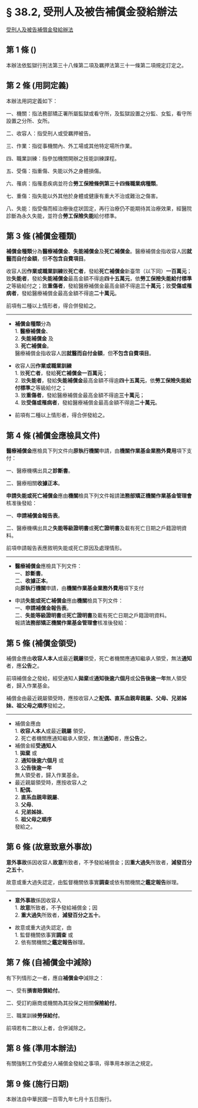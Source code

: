 # § 38.2, 受刑人及被告補償金發給辦法

[受刑人及被告補償金發給辦法](https://law.moj.gov.tw/LawClass/LawAll.aspx?pcode=I0040047)

## 第 1 條 ()

本辦法依監獄行刑法第三十八條第二項及羈押法第三十一條第二項規定訂定之。

## 第 2 條 (用詞定義)

本辦法用詞定義如下：

一、機關：指法務部矯正署所屬監獄或看守所，及監獄設置之分監、女監，看守所設置之分所、女所。

二、收容人：指受刑人或受羈押被告。

三、作業：指從事機關內、外工場或其他特定場所作業。

四、職業訓練：指參加機關開辦之技能訓練課程。

五、受傷：指重傷、失能以外之身體損傷。

六、罹病：指罹患疾病並符合**勞工保險條例第三十四條職業病種類**。

七、重傷：指失能以外其他於身體或健康有重大不治或難治之傷害。

八、失能：指受傷而經治療後症狀固定，再行治療仍不能期待其治療效果，經醫院診斷為永久失能，並符合**勞工保險失能**給付標準。


## 第 3 條 (補償金種類)

**補償金種類**分為**醫療補償金**、**失能補償金**及**死亡補償金**。醫療補償金指收容人因**就醫而自付金額**，但**不包含自費項目**。

收容人因**作業或職業訓練**致**死亡者**，發給**死亡補償金**新臺幣（以下同）**一百萬元**；致**失能者**，發給**失能補償金**最高金額不得逾**四十五萬元**，依**勞工保險失能給付標準**之等級給付之；致**重傷者**，發給醫療補償金最高金額不得逾**三十萬元**；致**受傷或罹病者**，發給醫療補償金最高金額不得逾**二十萬元**。

前項有二種以上情形者，得合併發給之。

---

* **補償金種類**分為  
  1\. **醫療補償金**、  
  2\. **失能補償金**  及    
  3\. **死亡補償金**。  
  醫療補償金指收容人因**就醫而自付金額**，但**不包含自費項目**。

* 收容人因**作業或職業訓練**  
  1\. 致**死亡者**，發給**死亡補償金一百萬元**；  
  2\. 致**失能者**，發給**失能補償金**最高金額不得逾**四十五萬元**，依**勞工保險失能給付標準**之等級給付之；  
  3\. 致**重傷者**，發給醫療補償金最高金額不得逾**三十萬元**；  
  4\. 致**受傷或罹病者**，發給醫療補償金最高金額不得逾**二十萬元**。

* 前項有二種以上情形者，得合併發給之。


## 第 4 條 (補償金應檢具文件)

**醫療補償金**應檢具下列文件向**原執行機關**申請，由**機關作業基金業務外費用**項下支付：

一、醫療機構出具之**診斷書**。

二、醫療相關**收據正本**。

**申請失能或死亡補償金**應由**機關**檢具下列文件報請**法務部矯正機關作業基金管理會**核准後發給：

一、**申請補償金報告表**。

二、醫療機構出具之**失能等級證明書**或**死亡證明書**及載有死亡日期之戶籍證明資料。

前項申請報告表應敘明失能或死亡原因及處理情形。

---

* **醫療補償金**應檢具下列文件：  
  一、**診斷書**。  
  二、**收據正本**。  
  向**原執行機關**申請，由**機關作業基金業務外費用**項下支付

* 申請**失能或死亡補償金**應由**機關**檢具下列文件：  
  一、**申請補償金報告表**。  
  二、**失能等級證明書**或**死亡證明書**及載有死亡日期之戶籍證明資料。  
  報請**法務部矯正機關作業基金管理會**核准後發給：

## 第 5 條 (補償金領受)

補償金應由**收容人本人**或最近**親屬**領受，死亡者機關應通知繼承人領受，無法**通知**者，應**公告**之。

前項補償金之發給，經受通知人**拋棄**或**通知後逾六個月**或**公告後逾一年**無人領受者，歸入作業基金。

補償金由最近親屬領受時，應按收容人之**配偶、直系血親卑親屬、父母、兄弟姊妹、祖父母之順序**發給之。

---

* 補償金應由  
  1\. **收容人本人**或最近**親屬**  領受，  
  2\. 死亡者機關應通知繼承人領受，無法**通知**者，應**公告**之。
* 補償金經**受通知人**  
  1\. **拋棄** 或  
  2\. **通知後逾六個月** 或  
  3\. **公告後逾一年**  
  無人領受者，歸入作業基金。
* 最近親屬領受時，應按收容人之  
  1\. **配偶**、  
  2\. **直系血親卑親屬**、  
  3\. **父母**、  
  4\. **兄弟姊妹**、  
  5\. **祖父母之順序**  
  發給之。

## 第 6 條 (故意致意外事故)

**意外事故**係因收容人**故意**所致者，不予發給補償金；因**重大過失**所致者，**減發百分之五十**。

故意或重大過失認定，由監督機關依事實**調查**或依有關機關之**鑑定報告**辦理。

---

* **意外事故**係因收容人  
  1\. **故意**所致者，不予發給補償金；因  
  2\. **重大過失**所致者，**減發百分之五十**。

* 故意或重大過失認定，由  
  1\. 監督機關依事實**調查** 或  
  2\. 依有關機關之**鑑定報告**辦理。

## 第 7 條 (自補償金中減除)

有下列情形之一者，應自**補償金中**減除之：

一、受有**損害賠償給付**。

二、受訂約廠商或機關為其投保之相關**保險給付**。

三、職業訓練**勞保給付**。

前項若有二款以上者，合併減除之。

## 第 8 條 (準用本辦法)

有關強制工作受處分人補償金發給之事項，得準用本辦法之規定。

## 第 9 條 (施行日期)

本辦法自中華民國一百零九年七月十五日施行。

